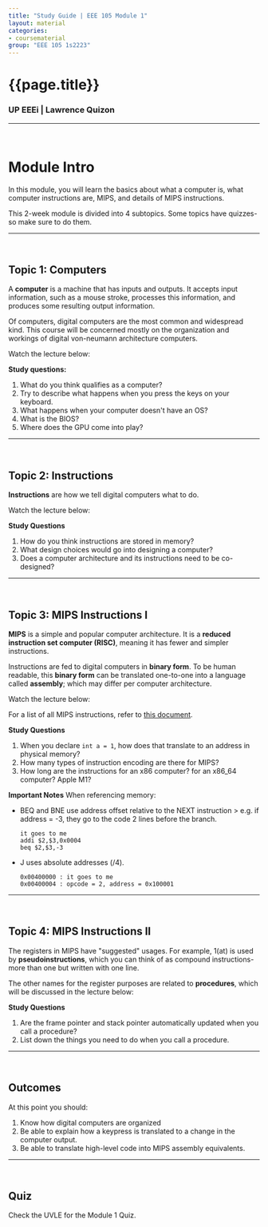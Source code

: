 ```yaml
---
title: "Study Guide | EEE 105 Module 1"
layout: material
categories:
- coursematerial
group: "EEE 105 1s2223"
---
```


# {{page.title}}

### UP EEEi | Lawrence Quizon

<hr><br>

# Module Intro 

In this module, you will learn the basics about what a computer is, what computer instructions are, MIPS, and details of MIPS instructions.

This 2-week module is divided into 4 subtopics. Some topics have quizzes- so make sure to do them.

<hr><br>

## Topic 1: Computers

A **computer** is a machine that has inputs and outputs. It accepts input information, such as a mouse stroke, processes this information, and produces some resulting output information.

Of computers, digital computers are the most common and widespread kind. This course will be concerned mostly on the organization and workings of digital von-neumann architecture computers.

Watch the lecture below:

<!-- iframe here -->

**Study questions:**
1. What do you think qualifies as a computer?
2. Try to describe what happens when you press the keys on your keyboard.
3. What happens when your computer doesn't have an OS?
4. What is the BIOS?
5. Where does the GPU come into play?

<hr><br>

## Topic 2: Instructions

**Instructions** are how we tell digital computers what to do. 

Watch the lecture below:

<!-- iframe here -->

**Study Questions**
1. How do you think instructions are stored in memory?
2. What design choices would go into designing a computer?
3. Does a computer architecture and its instructions need to be co-designed?

<hr><br>

## Topic 3: MIPS Instructions I

**MIPS** is a simple and popular computer architecture. It is a **reduced instruction set computer (RISC)**, meaning it has fewer and simpler instructions.

Instructions are fed to digital computers in **binary form**. To be human readable, this **binary form** can be translated one-to-one into a language called **assembly**; which may differ per computer architecture.

Watch the lecture below:

<!-- iframe here -->

For a list of all MIPS instructions, refer to [this document](https://www.dsi.unive.it/~gasparetto/materials/MIPS_Instruction_Set.pdf).


**Study Questions**
1. When you declare ```int a = 1```, how does that translate to an address in physical memory?
2. How many types of instruction encoding are there for MIPS?
3. How long are the instructions for an x86 computer? for an x86_64 computer? Apple M1?

**Important Notes**
When referencing memory:
* BEQ and BNE use address offset relative to the NEXT instruction > e.g. if address = -3, they go to the code 2 lines before the branch.
    ```
    it goes to me
    addi $2,$3,0x0004
    beq $2,$3,-3
    ```
* J uses absolute addresses (/4).
    ```
    0x00400000 : it goes to me
    0x00400004 : opcode = 2, address = 0x100001
    ```
<hr><br>

## Topic 4: MIPS Instructions II

The registers in MIPS have "suggested" usages. For example, $1 ($at) is used by **pseudoinstructions**, which you can think of as compound instructions- more than one but written with one line.

The other names for the register purposes are related to **procedures**, which will be discussed in the lecture below:

<!-- iframe here -->
**Study Questions**
1. Are the frame pointer and stack pointer automatically updated when you call a procedure?
2. List down the things you need to do when you call a procedure.

<hr><br>

## Outcomes

At this point you should:
1. Know how digital computers are organized
2. Be able to explain how a keypress is translated to a change in the computer output.
3. Be able to translate high-level code into MIPS assembly equivalents.

<hr><br>

## Quiz

Check the UVLE for the Module 1 Quiz.